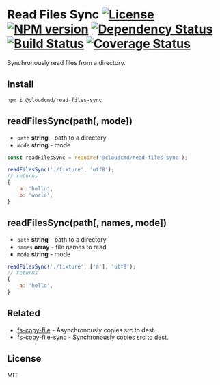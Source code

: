 # Read Files Sync [![License][LicenseIMGURL]][LicenseURL] [![NPM version][NPMIMGURL]][NPMURL] [![Dependency Status][DependencyStatusIMGURL]][DependencyStatusURL] [![Build Status][BuildStatusIMGURL]][BuildStatusURL] [![Coverage Status][CoverageIMGURL]][CoverageURL]

Synchronously read files from a directory.

## Install

```
npm i @cloudcmd/read-files-sync
```

## readFilesSync(path[, mode])
- `path` **string** - path to a directory
- `mode` **string** - mode

```js
const readFilesSync = require('@cloudcmd/read-files-sync');

readFilesSync('./fixture', 'utf8');
// returns
{
    a: 'hello',
    b: 'world',
}
```

## readFilesSync(path[, names, mode])
- `path` **string** - path to a directory
- `names` **array** - file names to read
- `mode` **string** - mode

```js
readFilesSync('./fixture', ['a'], 'utf8');
// returns
{
    a: 'hello',
}
```

## Related

- [fs-copy-file](https://github.com/coderaiser/fs-copy-file "fs-copy-file") - Asynchronously copies src to dest.
- [fs-copy-file-sync](https://github.com/coderaiser/fs-copy-file-sync "fs-copy-file-sync") - Synchronously copies src to dest.

## License
MIT

[NPMIMGURL]:                https://img.shields.io/npm/v/@cloudcmd/node-read-files-sync.svg?style=flat
[BuildStatusIMGURL]:        https://img.shields.io/travis/cloudcmd/node-read-files-sync/master.svg?style=flat
[DependencyStatusIMGURL]:   https://img.shields.io/gemnasium/cloudcmd/node-read-files-sync.svg?style=flat
[LicenseIMGURL]:            https://img.shields.io/badge/license-MIT-317BF9.svg?style=flat
[CoverageIMGURL]:           https://coveralls.io/repos/cloudcmd/node-read-files-sync/badge.svg?branch=master&service=github
[NPMURL]:                   https://npmjs.org/package/@cloudcmd/read-files-sync "npm"
[BuildStatusURL]:           https://travis-ci.org/cloudcmd/node-read-files-sync  "Build Status"
[DependencyStatusURL]:      https://gemnasium.com/cloudcmd/node-read-files-sync "Dependency Status"
[LicenseURL]:               https://tldrlegal.com/license/mit-license "MIT License"
[CoverageURL]:              https://coveralls.io/github/cloudcmd/node-read-files-sync?branch=master

